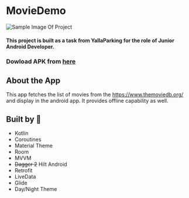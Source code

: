 # MovieDemo

![Sample Image Of Project](https://github.com/hashimshafiq/MovieDemo/blob/master/sample.jpeg)

#### This project is built as a task from YallaParking for the role of Junior Android Developer.

### Dowload APK from [here](https://github.com/hashimshafiq/MovieDemo/blob/master/app-debug.apk)

## About the App
This app fetches the list of movies from the https://www.themoviedb.org/ and display in the android app. It provides offline capability as well.

## Built by :hammer:
* Kotlin
* Coroutines
* Material Theme
* Room
* MVVM
* ~~Dagger 2~~ Hilt Android
* Retrofit
* LiveData
* Glide
* Day/Night Theme
